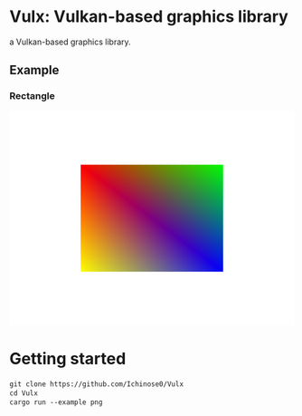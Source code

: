 # Vulx: Vulkan-based graphics library
a Vulkan-based graphics library.  
## Example
### Rectangle
![Rectangle](Example.png)

# Getting started
```
git clone https://github.com/Ichinose0/Vulx
cd Vulx
cargo run --example png
```
